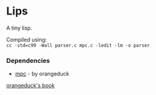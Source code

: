 # Lips 
A tiny lisp.  

Compiled using:  
 `cc -std=c99 -Wall parser.c mpc.c -ledit -lm -o parser`

### Dependencies 
* [mpc](https://github.com/orangeduck/mpc) - by orangeduck   

[orangeduck's book](http://www.buildyourownlisp.com/)